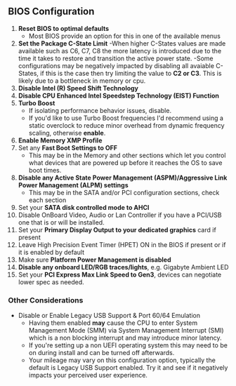 ## BIOS Configuration
1. **Reset BIOS to optimal defaults**
   - Most BIOS provide an option for this in one of the available menus
2. **Set the Package C-State Limit**
   -When higher C-States values are made available such as  C6, C7, C8 the more latency is introduced due to the time it takes to restore and transition the active power state.
   -Some configurations may be negatively impacted by disabling all avaiable C-States, if this is the case then try limiting the value to **C2 or C3**. This is likely due to a bottleneck in memory or cpu.
3. **Disable Intel (R) Speed Shift Technology**
4. **Disable CPU Enhanced Intel Speedstep Technology (EIST) Function**
5. **Turbo Boost**
   - If isolating performance behavior issues, disable.
   - If you'd like to use Turbo Boost frequencies I'd recommend using a static overclock to reduce minor overhead from dynamic frequency scaling, otherwise **enable**.
6. **Enable Memory XMP Profile**
7. Set any **Fast Boot Settings to OFF**
   - This may be in the Memory and other sections which let you control what devices that are powered up before it reaches the OS to save boot times.
8. **Disable any Active State Power Management (ASPM)/Aggressive Link Power Management (ALPM) settings**
   - This may be in the SATA and/or PCI configuration sections, check each section
9. Set your **SATA disk controlled mode to AHCI**
10. Disable OnBoard Video, Audio or Lan Controller if you have a PCI/USB one that is or will be installed.
11. Set your **Primary Display Output to your dedicated graphics** card if present
12. Leave High Precision Event Timer (HPET) ON in the BIOS if present or if it is enabled by default
13. Make sure **Platform Power Management is disabled**
14. **Disable any onboard LED/RGB traces/lights**, e.g. Gigabyte Ambient LED
15. Set your **PCI Express Max Link Speed to Gen3**, devices can negotiate lower spec as needed.

### Other Considerations
* Disable or Enable Legacy USB Support & Port 60/64 Emulation
    - Having them enabled **may** cause the CPU to enter System Management Mode (SMM) via System Management Interrupt (SMI) which is a non blocking interrupt and may introduce minor latency.
    - If you're setting up a non UEFI operating system this may need to be on during install and can be turned off afterwards.
    - Your mileage may vary on this configuration option, typically the default is Legacy USB Support enabled. Try it and see if it negatively impacts your perceived user experience.
